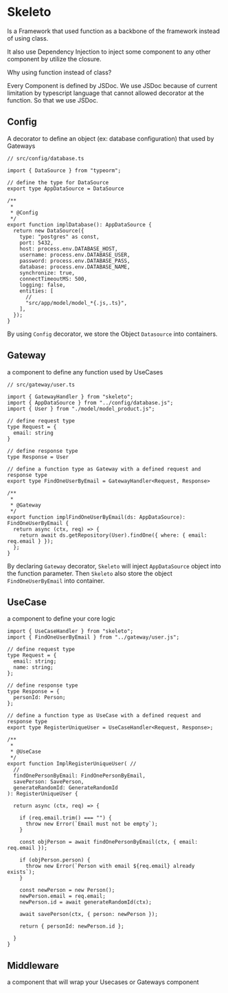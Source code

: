 # Skeleto

Is a Framework that used function as a backbone of the framework instead of using class.

It also use Dependency Injection to inject some component to any other component by utilize the closure.

Why using function instead of class?

Every Component is defined by JSDoc. We use JSDoc because of current limitation by typescript language that cannot allowed decorator at the function. So that we use JSDoc.

## Config

A decorator to define an object (ex: database configuration) that used by Gateways

```
// src/config/database.ts

import { DataSource } from "typeorm";

// define the type for DataSource
export type AppDataSource = DataSource

/**
 *
 * @Config
 */
export function implDatabase(): AppDataSource {
  return new DataSource({
    type: "postgres" as const,
    port: 5432,
    host: process.env.DATABASE_HOST,
    username: process.env.DATABASE_USER,
    password: process.env.DATABASE_PASS,
    database: process.env.DATABASE_NAME,
    synchronize: true,
    connectTimeoutMS: 500,
    logging: false,
    entities: [
      //
      "src/app/model/model_*{.js,.ts}",
    ],
  });
}
```

By using `Config` decorator, we store the Object `Datasource` into containers.

## Gateway

a component to define any function used by UseCases

```
// src/gateway/user.ts

import { GatewayHandler } from "skeleto";
import { AppDataSource } from "../config/database.js";
import { User } from "./model/model_product.js";

// define request type
type Request = {
  email: string
}

// define response type
type Response = User

// define a function type as Gateway with a defined request and response type
export type FindOneUserByEmail = GatewayHandler<Request, Response>

/**
 *
 * @Gateway
 */
export function implFindOneUserByEmail(ds: AppDataSource): FindOneUserByEmail {
  return async (ctx, req) => {
    return await ds.getRepository(User).findOne({ where: { email: req.email } });
  };
}
```

By declaring `Gateway` decorator, `Skeleto` will inject `AppDataSource` object into the function parameter.
Then `Skeleto` also store the object `FindOneUserByEmail` into container.

## UseCase

a component to define your core logic

```
import { UseCaseHandler } from "skeleto";
import { FindOneUserByEmail } from "../gateway/user.js";

// define request type
type Request = {
  email: string;
  name: string;
};

// define response type
type Response = {
  personId: Person;
};

// define a function type as UseCase with a defined request and response type
export type RegisterUniqueUser = UseCaseHandler<Request, Response>;

/**
 *
 * @UseCase
 */
export function ImplRegisterUniqueUser( //
  //
  findOnePersonByEmail: FindOnePersonByEmail,
  savePerson: SavePerson,
  generateRandomId: GenerateRandomId
): RegisterUniqueUser {

  return async (ctx, req) => {

    if (req.email.trim() === "") {
      throw new Error(`Email must not be empty`);
    }

    const objPerson = await findOnePersonByEmail(ctx, { email: req.email });

    if (objPerson.person) {
      throw new Error(`Person with email ${req.email} already exists`);
    }

    const newPerson = new Person();
    newPerson.email = req.email;
    newPerson.id = await generateRandomId(ctx);

    await savePerson(ctx, { person: newPerson });

    return { personId: newPerson.id };

  }
}
```

## Middleware

a component that will wrap your Usecases or Gateways component
